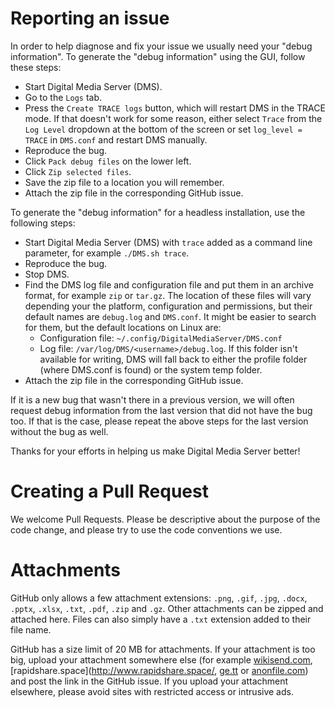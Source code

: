 # Reporting an issue

In order to help diagnose and fix your issue we usually need your "debug information". To generate the "debug information" using the GUI, follow these steps:

* Start Digital Media Server (DMS).
* Go to the `Logs` tab.
* Press the `Create TRACE logs` button, which will restart DMS in the TRACE mode. If that doesn't work for some reason, either select `Trace` from the `Log Level` dropdown at the bottom of the screen or set `log_level = TRACE` in `DMS.conf` and restart DMS manually.
* Reproduce the bug.
* Click `Pack debug files` on the lower left.
* Click `Zip selected files`.
* Save the zip file to a location you will remember.
* Attach the zip file in the corresponding GitHub issue.

To generate the "debug information" for a headless installation, use the following steps:
* Start Digital Media Server (DMS) with ```trace``` added as a command line parameter, for example ```./DMS.sh trace```.
* Reproduce the bug.
* Stop DMS.
* Find the DMS log file and configuration file and put them in an archive format, for example ```zip``` or ```tar.gz```. The location of these files will vary depending your the platform, configuration and permissions, but their default names are ```debug.log``` and ```DMS.conf```. It might be easier to search for them, but the default locations on Linux are:
  * Configuration file: ```~/.config/DigitalMediaServer/DMS.conf```
  * Log file: ```/var/log/DMS/<username>/debug.log```. If this folder isn't available for writing, DMS will fall back to either the profile folder (where DMS.conf is found) or the system temp folder.
* Attach the zip file in the corresponding GitHub issue.

If it is a new bug that wasn't there in a previous version, we will often request debug information from the last version that did not have the bug too. If that is the case, please repeat the above steps for the last version without the bug as well.

Thanks for your efforts in helping us make Digital Media Server better!

# Creating a Pull Request

We welcome Pull Requests. Please be descriptive about the purpose of the code change, and please try to use the code conventions we use.

# <a name="Attachments"></a>Attachments

GitHub only allows a few attachment extensions: `.png`, `.gif`, `.jpg`, `.docx`, `.pptx`, `.xlsx`, `.txt`, `.pdf`, `.zip` and `.gz`. Other attachments can be zipped and attached here. Files can also simply have a `.txt` extension added to their file name.

GitHub has a size limit of 20 MB for attachments. If your attachment is too big, upload your attachment somewhere else (for example [wikisend.com](http://wikisend.com), [rapidshare.space](http://www.rapidshare.space/, [ge.tt](http://ge.tt) or [anonfile.com](https://anonfile.com)) and post the link in the GitHub issue. If you upload your attachment elsewhere, please avoid sites with restricted access or intrusive ads.
